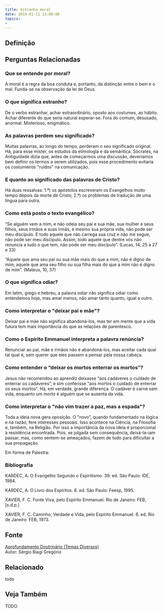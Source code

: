 ```yaml
---
title: Estranha moral
date: 2019-01-11 13:00:00
topics: 
- 
---
```


## Definição


## Perguntas Relacionadas

### Que se entende por moral?
A moral é a regra da boa conduta e, portanto, da distinção entre o
bem e o mal. Funda-se na observação da lei de Deus.

### O que significa estranho?
De o verbo estranhar, achar extraordinário, oposto aos costumes, ao
hábito. Achar diferente do que seria natural esperar-se. Fora do comum,
desusado, anormal. Misterioso, enigmático.

### As palavras perdem seu significado?
Muitas palavras, ao longo do tempo, perderam o seu significado original.
Há, para esse mister, os estudos da etimologia e da semântica. Sócrates,
na Antiguidade dizia que, antes de começarmos uma discussão, deveríamos
bem definir os termos a serem utilizados, pois esse procedimento
evitaria os costumeiros "ruídos" na comunicação.

### E quanto ao significado das palavras de Cristo?
Há duas ressalvas: 1.ª) os apóstolos escreveram os Evangelhos muito
tempo depois da morte de Cristo; 2.ª) os problemas de tradução de uma
língua para outra.

### Como está posto o texto evangélico?
“Se alguém vem a mim, e não odeia seu pai e sua mãe, sua mulher e seus
filhos, seus irmãos e suas irmãs, e mesmo sua própria vida, não pode ser
meu discípulo. E todo aquele que não carrega sua cruz e não me segue,
não pode ser meu discípulo. Assim, todo aquele que dentre vós não
renuncia a tudo o que tem, não pode ser meu discípulo”. (Lucas, 14, 25 a
27 e 33)

“Aquele que ama seu pai ou sua mãe mais do que a mim, não é digno de
mim; aquele que ama seu filho ou sua filha mais do que a mim não é digno
de mim”. (Mateus, 10, 37)

### O que significa odiar?
Em latim, grego e hebreu, a palavra odiar não significa odiar como
entendemos hoje, mas amar menos, não amar tanto quanto, igual a outro.

### Como interpretar o "deixar pai e mãe"?
Deixar pai e mãe não significa abandoná-los, mas ter em mente que a vida
futura tem mais importância do que as relações de parentesco.

### Como o Espírito Emmanuel interpreta a palavra renúncia?
Renunciar ao pai, mãe e irmãos não é abandoná-los, mas aceitar cada qual
tal qual é, sem querer que eles passem a pensar pela nossa cabeça.

### Como entender o “deixar os mortos enterrar os mortos”?
Jesus não recomendou ao aprendiz deixasse “aos cadáveres o cuidado de
enterrar os cadáveres”, e sim conferisse “aos mortos o cuidado de
enterrar os seus mortos”. Há, em verdade, grande diferença. O cadáver é
carne sem vida, enquanto um morto é alguém que se ausenta da vida.

### Como interpretar o "não vim trazer a paz, mas a espada"?
Toda a ideia nova gera oposição. O "novo", quando fundamentado na lógica
e na razão, fere interesses pessoais. Isso acontece na Ciência, na
Filosofia e, também, na Religião. Por isso a importância da nova ideia é
proporcional à resistência encontrada. Pois, se julgada sem
consequência, deixá-la-iam passar, mas, como sentem-se ameaçados, fazem
de tudo para dificultar a sua propagação.


Em forma de Palestra:

### Bibliografia
KARDEC, A. O Evangelho Segundo o Espiritismo. 39. ed. São Paulo: IDE,
1984.

KARDEC, A. O Livro dos Espíritos. 8. ed. São Paulo: Feesp, 1995.

XAVIER, F. C. Fonte Viva, pelo Espírito Emmanuel. Rio de Janeiro: FEB,
\[s.d.p.\]

XAVIER, F. C. Caminho, Verdade e Vida, pelo Espírito Emmanuel. 6. ed.
Rio de Janeiro: FEB, 1973.

## Fonte
[Aprofundamento Doutrinário (Temas Diversos)](https://sites.google.com/view/aprofundamentodoutrinario/estranha-moral)  
Autor: Sérgio Biagi Gregório



## Relacionado
todo

## Veja Também
TODO


